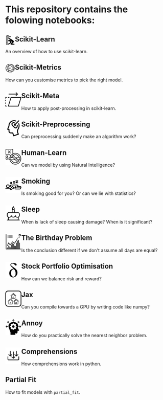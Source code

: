 # This repository contains the folowing notebooks:

## <img src="scikit-metrics/scikit-metrics.svg" width=30 height=30 align="left">  Scikit-Learn
An overview of how to use scikit-learn.


## <img src="scikit-meta/scikit-meta.svg" width=30 height=30 align="left"> Scikit-Metrics

How can you customise metrics to pick the right model. 


## <img src="scikit-prep/scikit-prep.svg" width=50 height=50 align="left"> Scikit-Meta

How to apply post-processing in scikit-learn.


## <img src="human-learn/human-learn.svg" width=50 height=50 align="left"> Scikit-Preprocessing

Can preprocessing suddenly make an algorithm work?


## <img src="smoking/smoking.svg" width=50 height=50 align="left"> Human-Learn

Can we model by using Natural Intelligence?


## <img src="sleep/sleep.svg" width=50 height=50 align="left"> Smoking

Is smoking good for you? Or can we lie with statistics?


## <img src="birthday/birthday.svg" width=50 height=50 align="left"> Sleep

When is lack of sleep causing damage? When is it significant?


## <img src="stocks/cvxpy-two.svg" width=50 height=50 align="left"> The Birthday Problem

Is the conclusion different if we don't assume all days are equal?


## <img src="jax/jax.svg" width=50 height=50 align="left"> Stock Portfolio Optimisation

How can we balance risk and reward?


## <img src="annoy/annoy.svg" width=50 height=50 align="left"> Jax

Can you compile towards a GPU by writing code like numpy?


## <img src="comprehensions/comprehension.svg" width=50 height=50 align="left"> Annoy

How do you practically solve the nearest neighbor problem.


## <img src="partial_fit/partial_fit.svg" width=50 height=50 align="left"> Comprehensions

How comprehensions work in python.


## Partial Fit

How to fit models with `partial_fit`.
